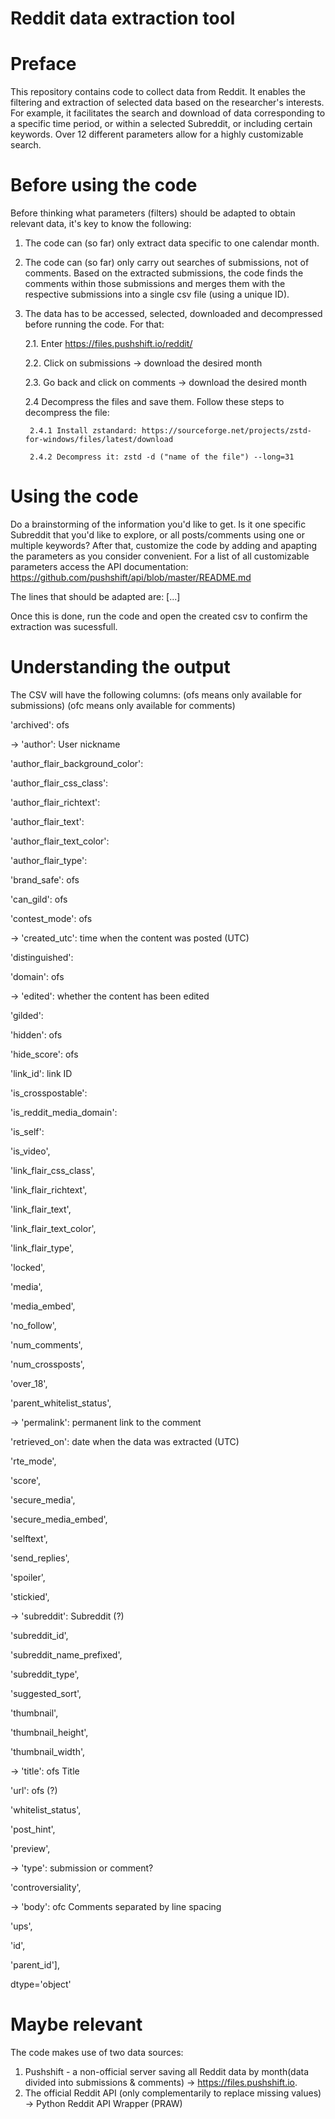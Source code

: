 # Reddit data extraction tool 

# Preface
This repository contains code to collect data from Reddit. It enables the filtering and extraction of selected data based on the researcher's interests. For example, it facilitates the search and download of data corresponding to a specific time period, or within a selected Subreddit, or including certain keywords. Over 12 different parameters allow for a highly customizable search. 

# Before using the code
Before thinking what parameters (filters) should be adapted to obtain relevant data, it's key to know the following:
1. The code can (so far) only extract data specific to one calendar month. 

2. The code can (so far) only carry out searches of submissions, not of comments. Based on the extracted submissions, the code finds the comments within those submissions and merges them with the respective submissions into a single csv file (using a unique ID). 

3. The data has to be accessed, selected, downloaded and decompressed before running the code. For that:

    2.1. Enter https://files.pushshift.io/reddit/
   
    2.2. Click on submissions -> download the desired month
    
    2.3. Go back and click on comments -> download the desired month

    2.4 Decompress the files and save them. Follow these steps to decompress the file:
    
        2.4.1 Install zstandard: https://sourceforge.net/projects/zstd-for-windows/files/latest/download
        
        2.4.2 Decompress it: zstd -d ("name of the file") --long=31  



# Using the code 
Do a brainstorming of the information you'd like to get. Is it one specific Subreddit that you'd like to explore, or all posts/comments using one or multiple keywords? After that, customize the code by adding and apapting the parameters as you consider convenient. For a list of all customizable parameters access the API documentation: https://github.com/pushshift/api/blob/master/README.md
 
The lines that should be adapted are: [...] 

Once this is done, run the code and open the created csv to confirm the extraction was sucessfull.

# Understanding the output
The CSV will have the following columns: 
(ofs means only available for submissions)
(ofc means only available for comments)

'archived': ofs

-> 'author': User nickname

'author_flair_background_color':

'author_flair_css_class':

'author_flair_richtext':

'author_flair_text':

'author_flair_text_color': 

'author_flair_type':

'brand_safe': ofs

'can_gild': ofs

'contest_mode': ofs

-> 'created_utc': time when the content was posted (UTC)

'distinguished':

'domain': ofs

-> 'edited': whether the content has been edited

'gilded': 

'hidden': ofs

'hide_score': ofs

'link_id': link ID

'is_crosspostable':

'is_reddit_media_domain': 

'is_self': 

'is_video',

'link_flair_css_class', 

'link_flair_richtext', 

'link_flair_text', 

'link_flair_text_color', 

'link_flair_type', 

'locked', 

'media',

'media_embed',

'no_follow', 

'num_comments', 

'num_crossposts', 

'over_18', 

'parent_whitelist_status', 

-> 'permalink': permanent link to the comment

'retrieved_on': date when the data was extracted (UTC)

'rte_mode', 

'score', 

'secure_media',

'secure_media_embed',

'selftext',

'send_replies',

'spoiler',

'stickied', 

-> 'subreddit': Subreddit (?)

'subreddit_id',

'subreddit_name_prefixed', 

'subreddit_type', 

'suggested_sort',

'thumbnail', 

'thumbnail_height',

'thumbnail_width', 

-> 'title': ofs Title

'url': ofs (?)

'whitelist_status', 

'post_hint', 

'preview',

-> 'type': submission or comment?

'controversiality', 

-> 'body': ofc Comments separated by line spacing

'ups', 

'id', 

'parent_id'], 

dtype='object'



# Maybe relevant
The code makes use of two data sources:
1. Pushshift - a non-official server saving all Reddit data by month(data divided into submissions & comments) -> https://files.pushshift.io.
2. The official Reddit API (only complementarily to replace missing values) -> Python Reddit API Wrapper (PRAW)








